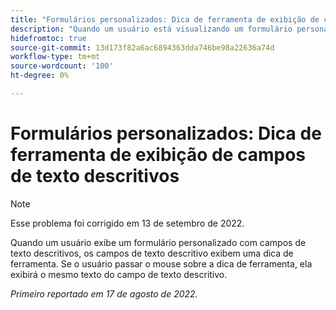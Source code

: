 ```yaml
---
title: "Formulários personalizados: Dica de ferramenta de exibição de campos de texto descritivos"
description: "Quando um usuário está visualizando um formulário personalizado com campos de texto descritivos, os campos de texto descritivo exibem uma dica de ferramenta. Se o usuário passar o mouse sobre a dica de ferramenta, ela exibirá o mesmo texto do campo de texto descritivo."
hidefromtoc: true
source-git-commit: 13d173f82a6ac6894363dda746be98a22636a74d
workflow-type: tm+mt
source-wordcount: '100'
ht-degree: 0%

---
```



# Formulários personalizados: Dica de ferramenta de exibição de campos de texto descritivos

>[!NOTE]
>
>Esse problema foi corrigido em 13 de setembro de 2022.

Quando um usuário exibe um formulário personalizado com campos de texto descritivos, os campos de texto descritivo exibem uma dica de ferramenta. Se o usuário passar o mouse sobre a dica de ferramenta, ela exibirá o mesmo texto do campo de texto descritivo.

_Primeiro reportado em 17 de agosto de 2022._

